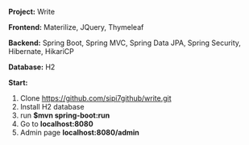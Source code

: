 **Project:** Write

**Frontend:** Materilize, JQuery, Thymeleaf

**Backend:** Spring Boot, Spring MVC, Spring Data JPA, Spring Security, Hibernate, HikariCP

**Database:** H2

**Start:**
1. Clone https://github.com/sipi7github/write.git
2. Install H2 database
3. run **$mvn spring-boot:run**
4. Go to **localhost:8080**
5. Admin page **localhost:8080/admin**
